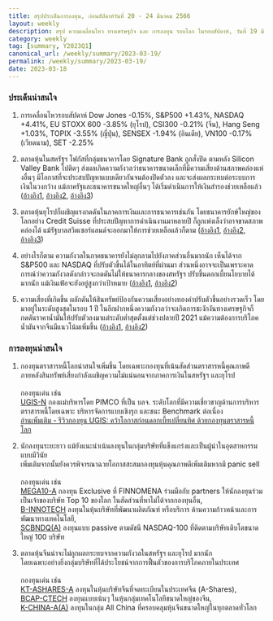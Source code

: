 ```yaml
---
title: สรุปประเด็นการลงทุน, ก่อนสัปดาห์วันที่ 20 - 24 มีนาคม 2566
layout: weekly
description: สรุป ความเคลื่อนไหว ทางเศรษฐกิจ และ การลงทุน รอบโลก ในรอบสัปดาห์, วันที่ 19 มีนาคม 2566
category: weekly
tag: [summary, Y2023Q1]
canonical_url: /weekly/summary/2023-03-19/
permalink: /weekly/summary/2023-03-19/
date: 2023-03-18
---
```


### ประเด็นน่าสนใจ

1. การเคลื่อนไหวรอบสัปดาห์ Dow Jones -0.15%, S&P500 +1.43%, NASDAQ +4.41%, EU STOXX 600 -3.85% (ยุโรป), CSI300 -0.21% (จีน), Hang Seng +1.03%, TOPIX -3.55% (ญี่ปุ่น), SENSEX -1.94% (อินเดีย), VN100 -0.17% (เวียดนาม), SET -2.25%

2. ตลาดหุ้นในสหรัฐฯ โฟกัสที่กลุ่มธนาคารโดย Signature Bank ถูกสั่งปิด ตามหลัง Silicon Valley Bank ไปติดๆ ส่งผลเกิดความกังวลว่าธนาคารขนาดเล็กที่มีความเสี่ยงด้านสภาพคล่องแห่งอื่นๆ มีโอกาสที่จะประสบปัญหาแบบเดียวกันจนต้องปิดตัวลง และจะส่งผลกระทบต่อระบบการเงินในวงกว้าง แม้ภาครัฐและธนาคารขนาดใหญ่อื่นๆ ได้เริ่มดำเนินการให้เงินสำรองช่วยเหลือแล้ว
([อ้างอิง1](https://www.cnbc.com/2023/03/13/signature-bank-third-biggest-bank-failure-in-us-history.html), 
[อ้างอิง2](https://www.cnbc.com/2023/03/17/first-republic-shares-fall-despite-deposit-infusion-dragging-down-other-regional-banks.html), 
[อ้างอิง3](https://www.cnbc.com/2023/03/17/svb-collapse-fed-loans-account-guarantees-helped-stabilize-deposit-flows-at-regional-banks-treasury-official-says.html)) 

3. ตลาดหุ้นยุโรปก็เผชิญแรงกดดันในภาคการเงินและการธนาคารเช่นกัน โดยธนาคารยักษ์ใหญ่ของโลกอย่าง Credit Suisse ที่ประสบปัญหาการดำเนินงานมาหลายปี ก็ถูกเพ่งเล็งว่าอาจขาดสภาพคล่องได้ แม้รัฐบาลสวิตเซอร์แลนด์จะออกมาให้การช่วยเหลือแล้วก็ตาม
([อ้างอิง1](https://www.cnbc.com/2023/03/17/european-markets-open-to-close-earnings-data-and-news.html), 
[อ้างอิง2](https://www.cnbc.com/2023/03/14/credit-suisse-finds-material-weaknesses-in-financial-reporting-says-outflows-not-yet-reversed.html), 
[อ้างอิง3](https://www.cnbc.com/2023/03/17/credit-suisse-sheds-another-5percent-as-traders-digest-emergency-liquidity.html)) 

4. อย่างไรก็ตาม ความกังวลในภาคธนาคารยังไม่ลุกลามไปยังภาคส่วนอื่นมากนัก เห็นได้จาก S&P500 และ NASDAQ ที่ปรับตัวขึ้นได้ในอาทิตย์ที่ผ่านมา ส่วนหนึ่งอาจจะเป็นเพราะคาดการณ์ว่าความกังวลดังกล่าวจะกดดันไม่ให้ธนาคารกลางของสหรัฐฯ ปรับขึ้นดอกเบี้ยนโยบายได้มากนัก แม้เงินเฟ้อจะยังอยู่สูงกว่าเป้าหมาย
([อ้างอิง1](https://www.cnbc.com/2023/03/16/stock-market-today-live-updates.html), 
[อ้างอิง2](https://www.cnbc.com/2023/03/17/fed-poised-to-approve-quarter-point-rate-hike-next-week-despite-market-turmoil.html)) 

5. ความเสี่ยงที่เกิดขึ้น ผลักดันให้สินทรัพย์ป้องกันความเสี่ยงอย่างทองคำปรับตัวขึ้นอย่างรวดเร็ว โดยมาอยู่ในระดับสูงสุดในรอบ 1 ปี ในอีกฝากหนึ่งความกังวลว่าจะเกิดการชะงักงันทางเศรษฐกิจก็กดดันราคาน้ำมันให้ปรับตัวลงมาแต่ระดับต่ำสุดตั้งแต่ช่วงปลายปี 2021 แม้ความต้องการบริโภคน้ำมันจากจีนมีแนวโน้มเพิ่มขึ้น
([อ้างอิง1](https://www.cnbc.com/2023/03/17/gold-poised-for-best-week-since-mid-november-on-banking-sector-tension.html), 
[อ้างอิง2](https://www.cnbc.com/2023/03/17/oil-steadies-as-investors-take-stock-of-banking-crisis.html)) 



### การลงทุนน่าสนใจ

1. กองทุนตราสารหนี้โลกน่าสนใจเพิ่มขึ้น โดยเฉพาะกองทุนที่เน้นสัดส่วนตราสารหนี้คุณภาพดี  
ภายหลังสินทรัพย์เสี่ยงกำลังเผชิญความไม่แน่นอนจากภาคการเงินในสหรัฐฯ ​และยุโรป<br><br>
กองทุนเด่น เช่น  
[UGIS-N](https://www.finnomena.com/fund/UGIS-N) กองแม่บริหารโดย PIMCO ที่เป็น บลจ. ระดับโลกที่มีความเชี่ยวชาญด้านการบริหารตราสารหนี้โดยเฉพาะ บริหารจัดการแบบเชิงรุก และชนะ Benchmark ต่อเนื่อง  
[อ่านเพิ่มเติม - รีวิวกองทุน UGIS: คว้าโอกาสก่อนดอกเบี้ยเปลี่ยนทิศ ด้วยกองทุนตราสารหนี้โลก](https://www.finnomena.com/fruhling/ugis-n-review-2023/)

2. นักลงทุนระยะยาว แม้ยังแนะนำเน้นลงทุนในกลุ่มบริษัทที่แข็งแกร่งและเป็นผู้นำในอุตสาหกรรมแบบมีวินัย  
เพิ่มเติมจากนั้นยังควรพิจารณาฉวยโอกาสสะสมกองทุนหุ้นคุณภาพดีเพิ่มเติมหากมี panic sell<br><br>
กองทุนเด่น เช่น  
[MEGA10-A](https://www.finnomena.com/mega10/) กองทุน Exclusive ที่ FINNOMENA ร่วมมือกับ partners ให้นักลงทุนร่วมเป็นเจ้าของบริษัท Top 10 ของโลก ในสัดส่วนที่หาไม่ได้จากกองทุนอื่น,  
[B-INNOTECH](https://www.finnomena.com/fund/B-INNOTECH) ลงทุนในหุ้นบริษัทที่พัฒนาผลิตภัณฑ์ หรือบริการ ด้านความก้าวหน้าและการพัฒนาทางเทคโนโลยี,  
[SCBNDQ(A)](https://www.finnomena.com/fund/SCBNDQ(A)) ลงทุนแบบ passive ตามดัชนี NASDAQ-100 ที่ติดตามบริษัทเติบโตขนาดใหญ่ 100 บริษัท

3. ตลาดหุ้นจีนน่าจะไม่ถูกผลกระทบจากความกังวลในสหรัฐฯ ​และยุโรป มากนัก  
โดยเฉพาะอย่างยิ่งกลุ่มบริษัทที่ได้ประโยชน์จากการฟื้นตัวของการบริโภคภายในประเทศ<br><br>
กองทุนเด่น เช่น  
[KT-ASHARES-A](https://www.finnomena.com/fund/KT-Ashares-A) ลงทุนในหุ้นบริษัทจีนที่จดทะเบียนในประเทศจีน (A-Shares),  
[BCAP-CTECH](https://www.finnomena.com/fund/BCAP-CTECH) ลงทุนแบบเน้นๆ ในหุ้นกลุ่มเทคโนโลยีขนาดใหญ่ของจีน,  
[K-CHINA-A(A)](https://www.finnomena.com/fund/K-CHINA-A(A)) ลงทุนในกลุ่ม All China ที่ครอบคลุมหุ้นจีนขนาดใหญ่ในทุกตลาดทั่วโลก

